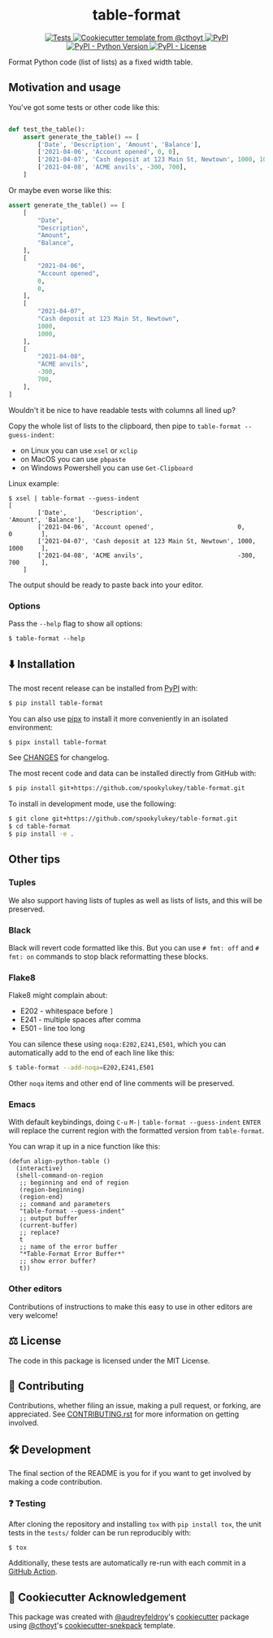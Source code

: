 <!--
<p align="center">
  <img src="docs/source/logo.png" height="150">
</p>
-->

<h1 align="center">
  table-format
</h1>

<p align="center">
    <a href="https://github.com/spookylukey/table-format/actions?query=workflow%3ATests">
        <img alt="Tests" src="https://github.com/spookylukey/table-format/workflows/Tests/badge.svg" />
    </a>
    <a href="https://github.com/cthoyt/cookiecutter-python-package">
        <img alt="Cookiecutter template from @cthoyt" src="https://img.shields.io/badge/Cookiecutter-snekpack-blue" />
    </a>
    <a href="https://pypi.org/project/table-format">
        <img alt="PyPI" src="https://img.shields.io/pypi/v/table-format" />
    </a>
    <a href="https://pypi.org/project/table-format">
        <img alt="PyPI - Python Version" src="https://img.shields.io/pypi/pyversions/table-format" />
    </a>
    <a href="https://github.com/spookylukey/table-format/blob/master/LICENSE">
        <img alt="PyPI - License" src="https://img.shields.io/pypi/l/table-format" />
    </a>
</p>

Format Python code (list of lists) as a fixed width table.

## Motivation and usage

You've got some tests or other code like this:
```python

def test_the_table():
    assert generate_the_table() == [
        ['Date', 'Description', 'Amount', 'Balance'],
        ['2021-04-06', 'Account opened', 0, 0],
        ['2021-04-07', 'Cash deposit at 123 Main St, Newtown', 1000, 1000],
        ['2021-04-08', 'ACME anvils', -300, 700],
    ]
```

Or maybe even worse like this:

```python
assert generate_the_table() == [
    [
        "Date",
        "Description",
        "Amount",
        "Balance",
    ],
    [
        "2021-04-06",
        "Account opened",
        0,
        0,
    ],
    [
        "2021-04-07",
        "Cash deposit at 123 Main St, Newtown",
        1000,
        1000,
    ],
    [
        "2021-04-08",
        "ACME anvils",
        -300,
        700,
    ],
]
```

Wouldn't it be nice to have readable tests with columns all lined up?

Copy the whole list of lists to the clipboard, then pipe to ``table-format
--guess-indent``:
* on Linux you can use `xsel` or `xclip`
* on MacOS you can use `pbpaste`
* on Windows Powershell you can use `Get-Clipboard`

Linux example:

```shell
$ xsel | table-format --guess-indent
[
        ['Date',       'Description',                          'Amount', 'Balance'],
        ['2021-04-06', 'Account opened',                       0,        0        ],
        ['2021-04-07', 'Cash deposit at 123 Main St, Newtown', 1000,     1000     ],
        ['2021-04-08', 'ACME anvils',                          -300,     700      ],
    ]
```

The output should be ready to paste back into your editor.

### Options

Pass the `--help` flag to show all options:

```shell
$ table-format --help
```

## ⬇️ Installation

The most recent release can be installed from
[PyPI](https://pypi.org/project/table-format/) with:

```bash
$ pip install table-format
```

You can also use [pipx](https://pipxproject.github.io/pipx/) to install it more
conveniently in an isolated environment:

```bash
$ pipx install table-format
```
See [CHANGES](CHANGES.md) for changelog.

The most recent code and data can be installed directly from GitHub with:

```bash
$ pip install git+https://github.com/spookylukey/table-format.git
```

To install in development mode, use the following:

```bash
$ git clone git+https://github.com/spookylukey/table-format.git
$ cd table-format
$ pip install -e .
```

## Other tips

### Tuples

We also support having lists of tuples as well as lists of lists, and this will be preserved.

### Black

Black will revert code formatted like this. But you can use `# fmt: off` and `#
fmt: on` commands to stop black reformatting these blocks.

### Flake8

Flake8 might complain about:

- E202 - whitespace before `]`
- E241 - multiple spaces after comma
- E501 - line too long

You can silence these using `noqa:E202,E241,E501`, which you can automatically
add to the end of each line like this:

```bash
$ table-format --add-noqa=E202,E241,E501
```

Other ``noqa`` items and other end of line comments will be preserved.

### Emacs
With default keybindings, doing `C-u` `M-|` `table-format --guess-indent` `ENTER` will
replace the current region with the formatted version from `table-format`.

You can wrap it up in a nice function like this:

```elisp
(defun align-python-table ()
  (interactive)
  (shell-command-on-region
   ;; beginning and end of region
   (region-beginning)
   (region-end)
   ;; command and parameters
   "table-format --guess-indent"
   ;; output buffer
   (current-buffer)
   ;; replace?
   t
   ;; name of the error buffer
   "*Table-Format Error Buffer*"
   ;; show error buffer?
   t))
```

### Other editors

Contributions of instructions to make this easy to use in other editors are very
welcome!

## ⚖️ License

The code in this package is licensed under the MIT License.

## 🙏 Contributing
Contributions, whether filing an issue, making a pull request, or forking, are appreciated. See
[CONTRIBUTING.rst](https://github.com/spookylukey/table-format/blob/master/CONTRIBUTING.rst) for more information on getting
involved.

## 🛠️ Development

The final section of the README is you for if you want to get involved by making
a code contribution.

### ❓ Testing

After cloning the repository and installing `tox` with `pip install tox`, the
unit tests in the `tests/` folder can be run reproducibly with:

```shell
$ tox
```

Additionally, these tests are automatically re-run with each commit in a [GitHub
Action](https://github.com/spookylukey/table-format/actions?query=workflow%3ATests).

## 🍪 Cookiecutter Acknowledgement

This package was created with
[@audreyfeldroy](https://github.com/audreyfeldroy)'s
[cookiecutter](https://github.com/cookiecutter/cookiecutter) package using
[@cthoyt](https://github.com/cthoyt)'s
[cookiecutter-snekpack](https://github.com/cthoyt/cookiecutter-snekpack)
template.
